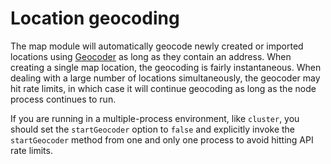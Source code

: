 # Location geocoding

The map module will automatically geocode newly created or imported locations using [Geocoder](https://github.com/wyattdanger/geocoder) as long as they contain an address. When creating a single map location, the geocoding is fairly instantaneous. When dealing with a large number of locations simultaneously, the geocoder may hit rate limits, in which case it will continue geocoding as long as the node process continues to run.


If you are running in a multiple-process environment, like `cluster`, you should set the `startGeocoder` option to `false` and explicitly invoke the `startGeocoder` method from one and only one process to avoid hitting API rate limits.